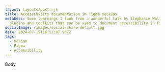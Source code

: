 ```yaml
---
layout: layouts/post.njk
title: Accessibility documentation in Figma mockups
metaDesc: Some learnings I took from a wonderful talk by Stéphanie Walters on
  plugins and toolkits that can be used to document accessibility in Figma.
socialImage: /images/social-share-default.jpg
date: 2024-07-15T16:52:07.957Z
tags:
  - Design
  - Figma
  - Accessibility
---
```

Body